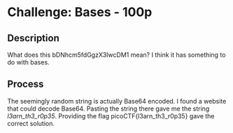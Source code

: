 # Challenge: Bases - 100p

## Description
What does this bDNhcm5fdGgzX3IwcDM1 mean? I think it has something to do with bases.

## Process
The seemingly random string is actually Base64 encoded. I found a website that could decode Base64. Pasting the string there gave me the string *l3arn_th3_r0p35*. Providing the flag picoCTF{l3arn_th3_r0p35} gave the correct solution.